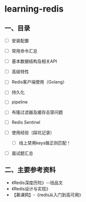 # learning-redis


## 一、目录

- [ ] 安装配置
- [ ] 常用命令汇总
- [ ] 基本数据结构及相关API
- [ ] 高级特性
- [ ] Redis客户端使用（Golang）
- [ ] 持久化
- [ ] pipeline
- [ ] 布隆过滤器及缓存击穿问题
- [ ] Redis Sentinel
- [ ] 使用经验（踩坑记录）
  - [ ] 线上禁用keys做正则匹配！
- [ ] 面试题汇总



## 二、主要参考资料

- 《Redis深度历险》--钱品文
- 《Redis设计与实现》
- 【慕课网】-《redis从入门到高可用》



























